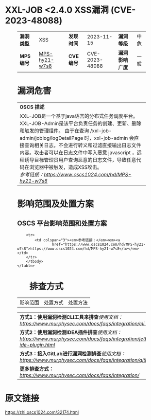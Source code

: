 # XXL-JOB <2.4.0  XSS漏洞 (CVE-2023-48088)
<figure class="wp-block-table">
    <table>
        <tbody>
        <tr>
            <td><strong>漏洞类型</strong></td>
            <td>XSS</td>
            <td><strong>发现时间</strong></td>
            <td>2023-11-15</td>
            <td><strong>漏洞等级</strong></td>
            <td>中危</td>
        </tr>
        <tr>
            <td><strong>MPS编号</strong></td>
            <td><a href="https://www.oscs1024.com/hd/MPS-hy21-w7s8">MPS-hy21-w7s8</a></td>
            <td><strong>CVE编号</strong></td>
            <td>CVE-2023-48088</td>
            <td><strong>漏洞影响广度</strong></td>
            <td>一般</td>
        </tr>
        </tbody>
    </table>
</figure>


<figure class="wp-block-table">
    <h1 class="wp-block-heading">漏洞危害</h1>
    <table>
        <tbody>
        <tr>
            <td><strong>OSCS 描述</strong></td>
        </tr>
        <tr>
            <td>XXL-JOB是一个基于java语言的分布式任务调度平台。XXL-JOB-Admin是该平台负责任务的创建、更新、删除和触发的管理组件。
由于在查询 /xxl-job-admin/joblog/logDetailPage 时，xxl-job-admin 会直接查询相关日志，不会进行转义和过滤直接输出日志文件内容。攻击者可以在日志文件中写入恶意 javascript ，远程诱导目标管理员用户查询恶意的日志文件，导致任意代码在浏览器中被触发，造成XSS攻击。<br><em>参考链接：<a
                    href="https://www.oscs1024.com/hd/MPS-hy21-w7s8">https://www.oscs1024.com/hd/MPS-hy21-w7s8</a></em>
            </td>
        </tr>
        </tbody>
    </table>
</figure>


<figure class="wp-block-table alignleft">
    <h1 class="wp-block-heading">影响范围及处置方案</h1>
    <h2 class="wp-block-heading"><strong>OSCS</strong> <strong>平台影响范围和处置方案</strong></h2>
    <table>
        <tbody>
        <tr>
            <td>影响范围</td>
            <td>处置方式</td>
            <td>处置方法</td>
        </tr>
        
        <tr>
            <td colspan="3"><em>参考链接：</em><em><a
                    href="https://www.oscs1024.com/hd/MPS-hy21-w7s8">https://www.oscs1024.com/hd/MPS-hy21-w7s8</a></em></td>
        </tr>
        </tbody>
    </table>
</figure>


<figure class="wp-block-table">
    <h1 class="wp-block-heading">排查方式</h1>
    <table>
        <tbody>
        <tr>
            <td><strong>方式1：使用漏洞检测CLI工具来排查</strong><em>使用文档：<a
                    href="https://www.murphysec.com/docs/faqs/integration/cli.html">https://www.murphysec.com/docs/faqs/integration/cli.html</a></em>
            </td>
        </tr>
        <tr>
            <td><strong>方式2：使用漏洞检测IDEA插件排查</strong><em>使用文档：<a
                    href="https://www.murphysec.com/docs/faqs/integration/jetbrains-ide-plugin.html">https://www.murphysec.com/docs/faqs/integration/jetbrains-ide-plugin.html</a></em>
            </td>
        </tr>
        <tr>
            <td><strong>方式3：接入GitLab进行漏洞检测排查</strong><em>使用文档：<a
                    href="https://www.murphysec.com/docs/faqs/integration/gitlab.html">https://www.murphysec.com/docs/faqs/integration/gitlab.html</a></em>
            </td>
        </tr>
        <tr>
            <td><strong>更多排查方式：</strong><em><a
                    href="https://www.murphysec.com/docs/faqs/integration/">https://www.murphysec.com/docs/faqs/integration/</a></em>
            </td>
        </tr>
        </tbody>
    </table>
</figure>
<h1>原文链接</h1>
<p><a href="https://zhi.oscs1024.com/32174.html">https://zhi.oscs1024.com/32174.html</a></p>
